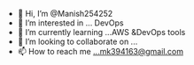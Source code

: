 - 👋 Hi, I’m @Manish254252
- 👀 I’m interested in ... DevOps
- 🌱 I’m currently learning ...AWS &DevOps tools
- 💞️ I’m looking to collaborate on ...
- 📫 How to reach me ...mk394163@gmail.com

<!---
Manish254252/Manish254252 is a ✨ special ✨ repository because its `README.md` (this file) appears on your GitHub profile.
You can click the Preview link to take a look at your changes.
--->
